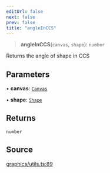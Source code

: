 ```yaml
---
editUrl: false
next: false
prev: false
title: "angleInCCS"
---
```


> **angleInCCS**(`canvas`, `shape`): `number`

Returns the angle of shape in CCS

## Parameters

• **canvas**: [`Canvas`](/api-core/classes/canvas/)

• **shape**: [`Shape`](/api-core/classes/shape/)

## Returns

`number`

## Source

[graphics/utils.ts:89](https://github.com/dgmjs/dgmjs/blob/c296d113d513e412f08f9016159ca40d11e704cd/packages/core/src/graphics/utils.ts#L89)
